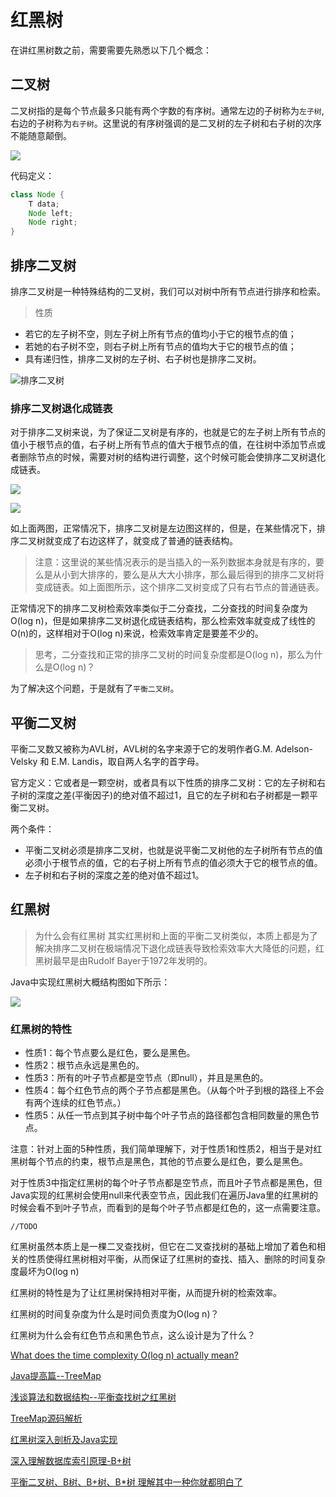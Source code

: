 # 红黑树

在讲红黑树数之前，需要需要先熟悉以下几个概念：

## 二叉树
二叉树指的是每个节点最多只能有两个字数的有序树。通常左边的子树称为``左子树``,右边的子树称为``右子树``。这里说的有序树强调的是二叉树的左子树和右子树的次序不能随意颠倒。

![](https://raw.githubusercontent.com/JasonGaoH/Images/master/binary_tree_node.png)

代码定义：
```java
class Node {
    T data;
    Node left;
    Node right;
}
```

## 排序二叉树

排序二叉树是一种特殊结构的二叉树，我们可以对树中所有节点进行排序和检索。
>性质
* 若它的左子树不空，则左子树上所有节点的值均小于它的根节点的值；
* 若她的右子树不空，则右子树上所有节点的值均大于它的根节点的值；
* 具有递归性，排序二叉树的左子树、右子树也是排序二叉树。

![排序二叉树](https://raw.githubusercontent.com/JasonGaoH/Images/master/binary_search_tree.png)

### 排序二叉树退化成链表
对于排序二叉树来说，为了保证二叉树是有序的，也就是它的左子树上所有节点的值小于根节点的值，右子树上所有节点的值大于根节点的值，在往树中添加节点或者删除节点的时候，需要对树的结构进行调整，这个时候可能会使排序二叉树退化成链表。

![](https://raw.githubusercontent.com/JasonGaoH/Images/master/binary_search_tree_v1.png)

![](https://raw.githubusercontent.com/JasonGaoH/Images/master/binary_search_link_tree.png)

如上面两图，正常情况下，排序二叉树是左边图这样的，但是，在某些情况下，排序二叉树就变成了右边这样了，就变成了普通的链表结构。
> 注意：这里说的某些情况表示的是当插入的一系列数据本身就是有序的，要么是从小到大排序的，要么是从大大小排序，那么最后得到的排序二叉树将变成链表。如上面图所示，这个排序二叉树变成了只有右节点的普通链表。

正常情况下的排序二叉树检索效率类似于二分查找，二分查找的时间复杂度为O(log n)，但是如果排序二叉树退化成链表结构，那么检索效率就变成了线性的O(n)的，这样相对于O(log n)来说，检索效率肯定是要差不少的。

> 思考，二分查找和正常的排序二叉树的时间复杂度都是O(log n)，那么为什么是O(log n)？

为了解决这个问题，于是就有了``平衡二叉树``。

## 平衡二叉树
平衡二叉数又被称为AVL树，AVL树的名字来源于它的发明作者G.M. Adelson-Velsky 和 E.M. Landis，取自两人名字的首字母。

官方定义：它或者是一颗空树，或者具有以下性质的排序二叉树：它的左子树和右子树的深度之差(平衡因子)的绝对值不超过1，且它的左子树和右子树都是一颗平衡二叉树。

两个条件：
* 平衡二叉树必须是排序二叉树，也就是说平衡二叉树他的左子树所有节点的值必须小于根节点的值，它的右子树上所有节点的值必须大于它的根节点的值。
* 左子树和右子树的深度之差的绝对值不超过1。

## 红黑树

> 为什么会有红黑树
其实红黑树和上面的平衡二叉树类似，本质上都是为了解决排序二叉树在极端情况下退化成链表导致检索效率大大降低的问题，红黑树最早是由Rudolf Bayer于1972年发明的。

Java中实现红黑树大概结构图如下所示：

![](https://raw.githubusercontent.com/JasonGaoH/Images/master/java_tree_map.jpg)

### 红黑树的特性
- 性质1：每个节点要么是红色，要么是黑色。
- 性质2：根节点永远是黑色的。
- 性质3：所有的叶子节点都是空节点（即null），并且是黑色的。
- 性质4：每个红色节点的两个子节点都是黑色。（从每个叶子到根的路径上不会有两个连续的红色节点。）
- 性质5：从任一节点到其子树中每个叶子节点的路径都包含相同数量的黑色节点。

注意：针对上面的5种性质，我们简单理解下，对于性质1和性质2，相当于是对红黑树每个节点的约束，根节点是黑色，其他的节点要么是红色，要么是黑色。

对于性质3中指定红黑树的每个叶子节点都是空节点，而且叶子节点都是黑色，但Java实现的红黑树会使用null来代表空节点，因此我们在遍历Java里的红黑树的时候会看不到叶子节点，而看到的是每个叶子节点都是红色的，这一点需要注意。
```
//TODO

```

红黑树虽然本质上是一棵二叉查找树，但它在二叉查找树的基础上增加了着色和相关的性质使得红黑树相对平衡，从而保证了红黑树的查找、插入、删除的时间复杂度最坏为O(log n)

红黑树的特性是为了让红黑树保持相对平衡，从而提升树的检索效率。

红黑树的时间复杂度为什么是时间负责度为O(log n)？

红黑树为什么会有红色节点和黑色节点，这么设计是为了什么？

[What does the time complexity O(log n) actually mean?](https://hackernoon.com/what-does-the-time-complexity-o-log-n-actually-mean-45f94bb5bfbf)

[Java提高篇--TreeMap](https://blog.csdn.net/chenssy/article/details/26668941)

[浅谈算法和数据结构--平衡查找树之红黑树](https://www.cnblogs.com/yangecnu/p/Introduce-Red-Black-Tree.html)

[TreeMap源码解析](https://www.jianshu.com/p/fc5e16b5c674)

[红黑树深入剖析及Java实现](https://tech.meituan.com/2016/12/02/redblack-tree.html)

[深入理解数据库索引原理-B+树](https://cloud.tencent.com/developer/article/1194116)

[平衡二叉树、B树、B+树、B*树 理解其中一种你就都明白了](https://zhuanlan.zhihu.com/p/27700617)